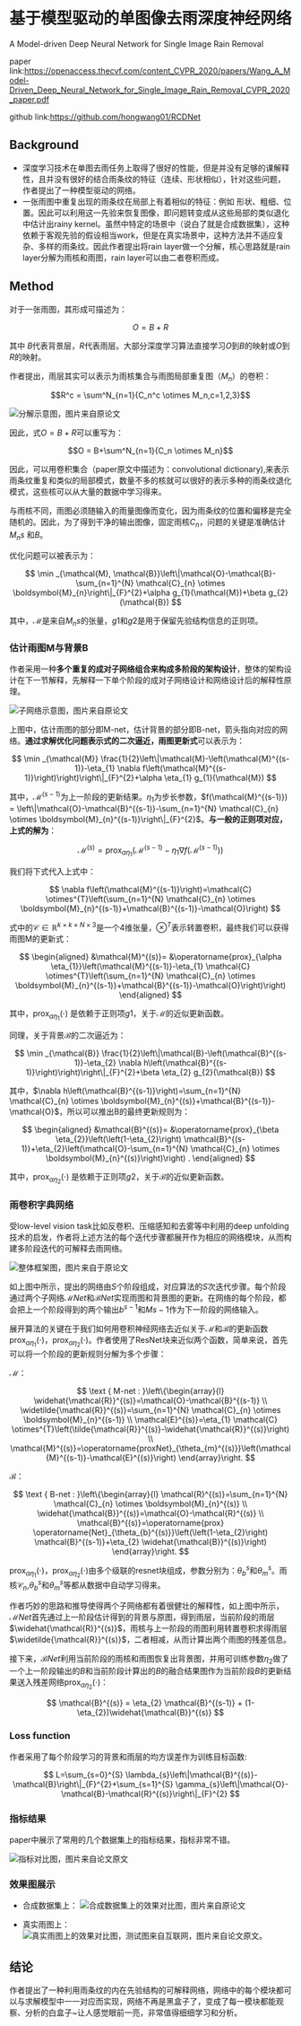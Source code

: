 # 基于模型驱动的单图像去雨深度神经网络
A Model-driven Deep Neural Network for Single Image Rain Removal

paper link:https://openaccess.thecvf.com/content_CVPR_2020/papers/Wang_A_Model-Driven_Deep_Neural_Network_for_Single_Image_Rain_Removal_CVPR_2020_paper.pdf

github link:https://github.com/hongwang01/RCDNet

## Background

* 深度学习技术在单图去雨任务上取得了很好的性能，但是并没有足够的课解释性，且并没有很好的结合雨条纹的特征（连续、形状相似），针对这些问题，作者提出了一种模型驱动的网络。
* 一张雨图中重复出现的雨条纹在局部上有着相似的特征：例如 形状、粗细、位置。因此可以利用这一先验来恢复图像，即问题转变成从这些局部的类似退化中估计出rainy kernel。虽然中特定的场景中（说白了就是合成数据集），这种依赖于客观先验的假设相当work，但是在真实场景中，这种方法并不适应复杂、多样的雨条纹。因此作者提出将rain layer做一个分解，核心思路就是rain layer分解为雨核和雨图，rain layer可以由二者卷积而成。

## Method
对于一张雨图，其形成可描述为：

$$O=B+R$$

其中 $B$代表背景层，$R$代表雨层。大部分深度学习算法直接学习$O$到$B$的映射或$O$到$R$的映射。

作者提出，雨层其实可以表示为雨核集合与雨图局部重复图（$M_n$）的卷积：

$$R^c = \sum^N_{n=1}{C_n^c \otimes M_n,c=1,2,3}$$

![分解示意图，图片来自原论文](https://img-blog.csdnimg.cn/bb623e7f09cc492cb025160e27a41b49.png?x-oss-process=image/watermark,type_ZHJvaWRzYW5zZmFsbGJhY2s,shadow_50,text_Q1NETiBA6I-c6I-cQ2hpY2tlbg==,size_20,color_FFFFFF,t_70,g_se,x_16#pic_center)

因此，式$O=B+R$可以重写为：

$$O = B+\sum^N_{n=1}{C_n \otimes M_n}$$

因此，可以用卷积集合（paper原文中描述为：convolutional dictionary),来表示雨条纹重复和类似的局部模式，数量不多的核就可以很好的表示多种的雨条纹退化模式，这些核可以从大量的数据中学习得来。

与雨核不同，雨图必须随输入的雨量图像而变化，因为雨条纹的位置和偏移是完全随机的。因此，为了得到干净的输出图像，固定雨核$C_n$，问题的关键是准确估计$M_ns$ 和$B$。

优化问题可以被表示为：

$$
\min _{\mathcal{M}, \mathcal{B}}\left\|\mathcal{O}-\mathcal{B}-\sum_{n=1}^{N} \mathcal{C}_{n} \otimes \boldsymbol{M}_{n}\right\|_{F}^{2}+\alpha g_{1}(\mathcal{M})+\beta g_{2}(\mathcal{B})
$$

其中，$\mathcal{M}$是来自$M_ns$的张量，$g1$和$g2$是用于保留先验结构信息的正则项。

### 估计雨图M与背景B

作者采用一种**多个重复的成对子网络组合来构成多阶段的架构设计**，整体的架构设计在下一节解释，先解释一下单个阶段的成对子网络设计和网络设计后的解释性原理。

![子网络示意图，图片来自原论文](https://img-blog.csdnimg.cn/ca977e37a6fd47109ef8d8319776861f.png?x-oss-process=image/watermark,type_ZHJvaWRzYW5zZmFsbGJhY2s,shadow_50,text_Q1NETiBA6I-c6I-cQ2hpY2tlbg==,size_14,color_FFFFFF,t_70,g_se,x_16#pic_center)

上图中，估计雨图的部分即M-net，估计背景的部分即B-net，箭头指向对应的网络。**通过求解优化问题表示式的二次逼近，雨图更新式**可以表示为：

$$
\min _{\mathcal{M}} \frac{1}{2}\left\|\mathcal{M}-\left(\mathcal{M}^{(s-1)}-\eta_{1} \nabla f\left(\mathcal{M}^{(s-1)}\right)\right)\right\|_{F}^{2}+\alpha \eta_{1} g_{1}(\mathcal{M})
$$

其中，$\mathcal{M}^{(s-1)}$为上一阶段的更新结果。$\eta_{1}$为步长参数，$f(\mathcal{M}^{(s-1)}) = \left\|\mathcal{O}-\mathcal{B}^{(s-1)}-\sum_{n=1}^{N} \mathcal{C}_{n} \otimes \boldsymbol{M}_{n}^{(s-1)}\right\|_{F}^{2}$。**与一般的正则项对应，上式的解为**：

$$\mathcal{M}^{(s)}=\operatorname{prox}_{\alpha \eta_{1}}\left(\mathcal{M}^{(s-1)}-\eta_{1} \nabla f\left(\mathcal{M}^{(s-1)}\right)\right)$$

我们将下式代入上式中：

$$
\nabla f\left(\mathcal{M}^{(s-1)}\right)=\mathcal{C} \otimes^{T}\left(\sum_{n=1}^{N} \mathcal{C}_{n} \otimes \boldsymbol{M}_{n}^{(s-1)}+\mathcal{B}^{(s-1)}-\mathcal{O}\right)
$$

式中的$\mathcal{C} \in \mathbb{R}^{k \times k \times N \times 3}$是一个4维张量，$\otimes^{T}$表示转置卷积，最终我们可以获得雨图M的更新式：

$$
\begin{aligned}
&\mathcal{M}^{(s)}= 
&\operatorname{prox}_{\alpha \eta_{1}}\left(\mathcal{M}^{(s-1)}-\eta_{1} \mathcal{C} \otimes^{T}\left(\sum_{n=1}^{N} \mathcal{C}_{n} \otimes \boldsymbol{M}_{n}^{(s-1)}+\mathcal{B}^{(s-1)}-\mathcal{O}\right)\right)
\end{aligned}
$$

其中，$\operatorname{prox}_{\alpha \eta_{1}}(\cdot)$ 是依赖于正则项$g1$，关于$\mathcal{M}$的近似更新函数。

同理，关于背景$\mathcal{B}$的二次逼近为：

$$
\min _{\mathcal{B}} \frac{1}{2}\left\|\mathcal{B}-\left(\mathcal{B}^{(s-1)}-\eta_{2} \nabla h\left(\mathcal{B}^{(s-1)}\right)\right)\right\|_{F}^{2}+\beta \eta_{2} g_{2}(\mathcal{B})
$$

其中，$\nabla h\left(\mathcal{B}^{(s-1)}\right)=\sum_{n=1}^{N} \mathcal{C}_{n} \otimes \boldsymbol{M}_{n}^{(s)}+\mathcal{B}^{(s-1)}-\mathcal{O}$，所以可以推出B的最终更新规则为：

$$
\begin{aligned}
&\mathcal{B}^{(s)}= 
&\operatorname{prox}_{\beta \eta_{2}}\left(\left(1-\eta_{2}\right) \mathcal{B}^{(s-1)}+\eta_{2}\left(\mathcal{O}-\sum_{n=1}^{N} \mathcal{C}_{n} \otimes \boldsymbol{M}_{n}^{(s)}\right)\right) .
\end{aligned}
$$

其中，$\operatorname{prox}_{\alpha \eta_{2}}(\cdot)$ 是依赖于正则项$g2$，关于$\mathcal{B}$的近似更新函数。

### 雨卷积字典网络

受low-level vision task比如反卷积、压缩感知和去雾等中利用的deep unfolding技术的启发，作者将上述方法的每个迭代步骤都展开作为相应的网络模块，从而构建多阶段迭代的可解释去雨网络。

![整体框架图，图片来自于原论文](https://img-blog.csdnimg.cn/cfbf7acda49d4c589bd228c8b789d552.png?x-oss-process=image/watermark,type_ZHJvaWRzYW5zZmFsbGJhY2s,shadow_50,text_Q1NETiBA6I-c6I-cQ2hpY2tlbg==,size_20,color_FFFFFF,t_70,g_se,x_16#pic_center)

如上图中所示，提出的网络由$S$个阶段组成，对应算法的$S$次迭代步骤。每个阶段通过两个子网络$\mathcal{M}Net$和$\mathcal{B}Net$实现雨图和背景图的更新。在网络的每个阶段，都会把上一个阶段得到的两个输出$b^{s-1}$和$M{s-1}$作为下一阶段的网络输入。

展开算法的关键在于我们如何用卷积神经网络去近似关于$\mathcal{M}$和$\mathcal{B}$的更新函数$\operatorname{prox}_{\alpha \eta_{1}}(\cdot)$，$\operatorname{prox}_{\alpha \eta_{2}}(\cdot)$。作者使用了ResNet块来近似两个函数，简单来说，首先可以将一个阶段的更新规则分解为多个步骤：

$\mathcal{M}$：

$$
\text { M-net : }\left\{\begin{array}{l}
\widehat{\mathcal{R}}^{(s)}=\mathcal{O}-\mathcal{B}^{(s-1)} \\
\widetilde{\mathcal{R}}^{(s)}=\sum_{n=1}^{N} \mathcal{C}_{n} \otimes \boldsymbol{M}_{n}^{(s-1)} \\
\mathcal{E}^{(s)}=\eta_{1} \mathcal{C} \otimes^{T}\left(\tilde{\mathcal{R}}^{(s)}-\widehat{\mathcal{R}}^{(s)}\right) \\
\mathcal{M}^{(s)}=\operatorname{proxNet}_{\theta_{m}^{(s)}}\left(\mathcal{M}^{(s-1)}-\mathcal{E}^{(s)}\right)
\end{array}\right.
$$

$\mathcal{B}$：

$$
\text { B-net : }\left\{\begin{array}{l}
\mathcal{R}^{(s)}=\sum_{n=1}^{N} \mathcal{C}_{n} \otimes \boldsymbol{M}_{n}^{(s)} \\
\widehat{\mathcal{B}}^{(s)}=\mathcal{O}-\mathcal{R}^{(s)} \\
\mathcal{B}^{(s)}=\operatorname{prox} \operatorname{Net}_{\theta_{b}^{(s)}}\left(\left(1-\eta_{2}\right) \mathcal{B}^{(s-1)}+\eta_{2} \widehat{\mathcal{B}}^{(s)}\right)
\end{array}\right.
$$

$\operatorname{prox}_{\alpha \eta_{1}}(\cdot)$，$\operatorname{prox}_{\alpha \eta_{2}}(\cdot)$由多个级联的resnet块组成，参数分别为：$\theta_b^s$和$\theta_m^s$。雨核$\mathcal{C}_{n}$,$\theta_b^s$和$\theta_m^s$等都从数据中自动学习得来。

作者巧妙的思路和推导使得两个子网络都有着很健壮的解释性，如上图中所示，$\mathcal{M}Net$首先通过上一阶段估计得到的背景与原图，得到雨层，当前阶段的雨层$\widehat{\mathcal{R}}^{(s)}$，雨核与上一阶段的雨图利用转置卷积求得雨层$\widetilde{\mathcal{R}}^{(s)}$，二者相减，从而计算出两个雨图的残差信息。

接下来，$\mathcal{B}Net$利用当前阶段的雨核和雨图恢复出背景图，并用可训练参数$\eta_{2}$做了一个上一阶段输出的$B$和当前阶段计算出的$B$的融合结果图作为当前阶段$B$的更新结果送入残差网络$\operatorname{prox}_{\alpha \eta_{2}}(\cdot)$：

$$
\mathcal{B}^{(s)} = \eta_{2} \mathcal{B}^{(s-1)} + (1- \eta_{2})\widehat{\mathcal{B}}^{(s)}
$$

### Loss function

作者采用了每个阶段学习的背景和雨层的均方误差作为训练目标函数:

$$
L=\sum_{s=0}^{S} \lambda_{s}\left\|\mathcal{B}^{(s)}-\mathcal{B}\right\|_{F}^{2}+\sum_{s=1}^{S} \gamma_{s}\left\|\mathcal{O}-\mathcal{B}-\mathcal{R}^{(s)}\right\|_{F}^{2}
$$

### 指标结果

paper中展示了常用的几个数据集上的指标结果，指标非常不错。

![指标对比图，图片来自论文原文](https://img-blog.csdnimg.cn/7793ce8dd35147358315ad0806b1cf1e.png?x-oss-process=image/watermark,type_ZHJvaWRzYW5zZmFsbGJhY2s,shadow_50,text_Q1NETiBA6I-c6I-cQ2hpY2tlbg==,size_16,color_FFFFFF,t_70,g_se,x_16#pic_center)

### 效果图展示

* 合成数据集上：
![合成数据集上的效果对比图，图片来自原论文](https://img-blog.csdnimg.cn/0ca451a3d6c4434d9e8365c82baceeb7.png?x-oss-process=image/watermark,type_ZHJvaWRzYW5zZmFsbGJhY2s,shadow_50,text_Q1NETiBA6I-c6I-cQ2hpY2tlbg==,size_20,color_FFFFFF,t_70,g_se,x_16#pic_center)

* 真实雨图上：
![真实雨图上的效果对比图，测试图来自互联网，图片来自论文原文。](https://img-blog.csdnimg.cn/cca66cc353a7403cbce2a8789b5e16ff.png?x-oss-process=image/watermark,type_ZHJvaWRzYW5zZmFsbGJhY2s,shadow_50,text_Q1NETiBA6I-c6I-cQ2hpY2tlbg==,size_20,color_FFFFFF,t_70,g_se,x_16#pic_center)


## 结论

作者提出了一种利用雨条纹的内在先验结构的可解释网络，网络中的每个模块都可以与求解模型中一一对应而实现，网络不再是黑盒子了，变成了每一模块都能观察、分析的白盒子~让人感觉眼前一亮，非常值得细细学习和分析。